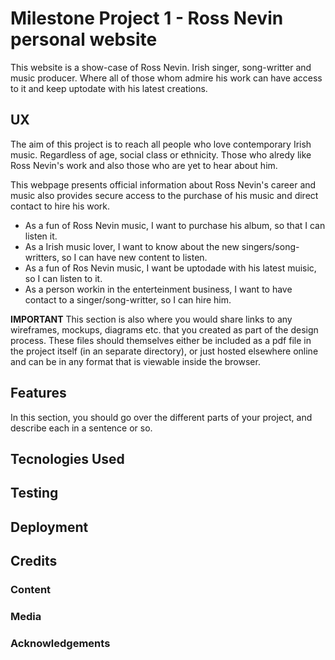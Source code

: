 # Milestone Project 1 - **Ross Nevin** personal website


This website is a show-case of Ross Nevin. Irish singer, song-writter and music producer. 
Where all of those whom admire his work can have access to it and keep uptodate with his latest creations. 

## UX

The aim of this project is to reach all people who love contemporary Irish music. Regardless of age, social class or ethnicity. Those who alredy like Ross Nevin's work and also those who are yet to hear about him. 

This webpage presents official information about Ross Nevin's career and music also provides secure access to the purchase of his music and direct contact to hire his work.


* As a fun of Ross Nevin music, I want to purchase his album, so that I can listen it.
* As a Irish music lover, I want to know about the new singers/song-writters, so I can have new content to listen.
* As a fun of Ros Nevin music, I want be uptodade with his latest muisic, so I can listen to it.
* As a person workin in the enterteinment business, I want to have contact to a singer/song-writter, so I can hire him.

**IMPORTANT**
This section is also where you would share links to any wireframes, mockups, diagrams etc. that you created as part of the design process. These files should themselves either be included as a pdf file in the project itself (in an separate directory), or just hosted elsewhere online and can be in any format that is viewable inside the browser.


## Features

In this section, you should go over the different parts of your project, and describe each in a sentence or so.


## Tecnologies Used

## Testing

## Deployment

## Credits
### Content
### Media
### Acknowledgements


